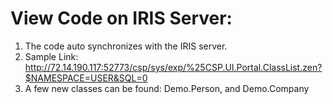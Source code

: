 # View Code on IRIS Server:

1. The code auto synchronizes with the IRIS server.
2. Sample Link:  http://72.14.190.117:52773/csp/sys/exp/%25CSP.UI.Portal.ClassList.zen?$NAMESPACE=USER&SQL=0
3. A few new classes can be found:  Demo.Person, and Demo.Company
